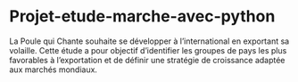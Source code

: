 # Projet-etude-marche-avec-python
La Poule qui Chante souhaite se développer à l’international en exportant sa volaille. Cette étude a pour objectif d’identifier les groupes de pays les plus favorables à l’exportation et de définir une stratégie de croissance adaptée aux marchés mondiaux.

